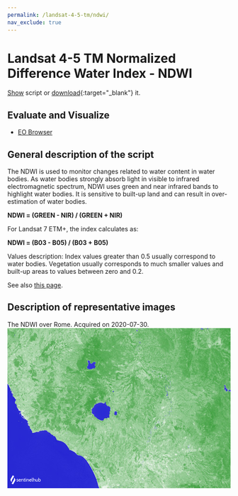 ```yaml
---
permalink: /landsat-4-5-tm/ndwi/
nav_exclude: true
---
```


# Landsat 4-5 TM Normalized Difference Water Index - NDWI

<a href="#" id='togglescript'>Show</a> script or [download](script.js){:target="_blank"} it.
<div id='script_view' style="display:none">
{% highlight javascript %}
{% include_relative script.js %}
{% endhighlight %}
</div>

## Evaluate and Visualize

- [EO Browser](https://sentinelshare.page.link/2AW7)
 
## General description of the script
The NDWI is used to monitor changes related to water content in water bodies. As water bodies strongly absorb light in visible to infrared electromagnetic spectrum, NDWI uses green and near infrared bands to highlight water bodies. It is sensitive to built-up land and can result in over-estimation of water bodies. 

**NDWI = (GREEN - NIR) / (GREEN + NIR)**

For Landsat 7 ETM+, the index calculates as: 

**NDWI = (B03 - B05) / (B03 + B05)**

Values description: Index values greater than 0.5 usually correspond to water bodies. Vegetation usually corresponds to much smaller values and built-up areas to values between zero and 0.2.

See also [this page](https://custom-scripts.sentinel-hub.com/sentinel-2/ndwi/#).

## Description of representative images

The NDWI over Rome. Acquired on 2020-07-30.
![The script example 1](fig/fig1.png)

